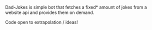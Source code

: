 Dad-Jokes is simple bot that fetches a fixed* amount of jokes from a website api and provides them on demand.

Code open to extrapolation / ideas!
